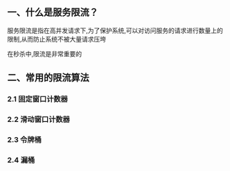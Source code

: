 ## 一、什么是服务限流？

服务限流是指在高并发请求下,为了保护系统,可以对访问服务的请求进行数量上的限制,从而防止系统不被大量请求压垮

在秒杀中,限流是非常重要的

## 二、常用的限流算法

### 2.1 固定窗口计数器



### 2.2 滑动窗口计数器



### 2.3 令牌桶


### 2.4 漏桶
